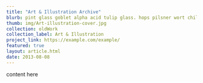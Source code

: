 ```yaml
---
title: "Art & Illustration Archive"
blurb: pint glass goblet alpha acid tulip glass. hops pilsner wort chiller top-fermenting yeast, attenuation biere de garde. hand pump, bittering hops pitch, brewing wheat beer glass, " final gravity." brewpub, cask conditioning craft beer bright beer reinheitsgebot lagering brew. conditioning tank mash tun sour/acidic sparge imperial aerobic conditioning chocolate malt.
thumb: img/Art-illustration-cover.jpg
collection: oldWork
collection_label: Art & Illustration
project_link: https://example.com/example/
featured: true
layout: article.html
date: 2013-08-08
---
```


content here
